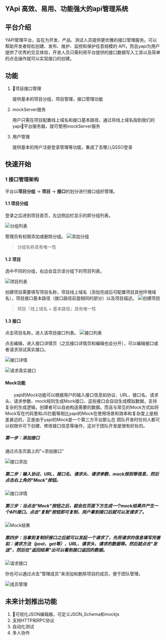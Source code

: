 ## YApi  高效、易用、功能强大的api管理系统

## 平台介绍

YAPI管理平台，旨在为开发、产品、测试人员提供更优雅的接口管理服务。可以帮助开发者轻松创建、发布、维护、监控和保护任意规模的 API，而且yapi为用户提供了优秀的交互体验，开发人员只需利用平台提供的接口数据写入工具以及简单的点击操作就可以实现接口的创建。

## 功能
1. 项目接口管理

    提供基本的项目分组，项目管理，接口管理功能

2. mockServer服务

    用户只需在项目配置线上域名和接口基本路径，通过将线上域名指到我们的yapi平台服务器，就可使用mockServer服务

3. 用户管理

    提供基本的用户注册登录管理等功能，集成了去哪儿QSSO登录

## 快速开始
### 1 接口管理架构
平台以**项目分组** -> **项目** -> **接口**的划分进行接口组织管理。

#### 1.1 项目分组
登录之后进到项目首页，左边侧边栏显示的即分组列表。

![分组列表](http://upload-images.jianshu.io/upload_images/842107-d90ca4b3242fa760.png?imageMogr2/auto-orient/strip%7CimageView2/2/w/1240)

管理员有权限添加或删除分组。
![添加分组](http://upload-images.jianshu.io/upload_images/842107-a0d4d9a98003896a.png?imageMogr2/auto-orient/strip%7CimageView2/2/w/1240)

> 分组名称具有唯一性

#### 1.2 项目
选中不同的分组，右边会显示该分组下的项目列表。

![项目列表](http://upload-images.jianshu.io/upload_images/842107-137bcae58b84715e.png?imageMogr2/auto-orient/strip%7CimageView2/2/w/1240)

创建项目需要填写项目名称，项目线上域名（添加完成后可配置项目其他环境域名），项目接口基本路径（接口路径前面相同的部分）以及项目描述。
![创建项目](http://upload-images.jianshu.io/upload_images/842107-360a50ddb746f73d.png?imageMogr2/auto-orient/strip%7CimageView2/2/w/1240)

> 项目『线上域名 + 基本路径』具有唯一性

#### 1.3 接口
点击项目名称，进入该项目接口列表。
![接口列表](http://upload-images.jianshu.io/upload_images/842107-e858005f714f4889.png?imageMogr2/auto-orient/strip%7CimageView2/2/w/1240)

点击编辑，进入接口详情页（之后接口详情页和编辑也会分开），可以编辑接口或者请求测试真实接口。

![接口详情](http://upload-images.jianshu.io/upload_images/842107-78c0ea839619d068.png?imageMogr2/auto-orient/strip%7CimageView2/2/w/1240)

![请求真实接口](http://upload-images.jianshu.io/upload_images/842107-2ee7171d707e91ff.png?imageMogr2/auto-orient/strip%7CimageView2/2/w/1240)


#### Mock功能

 &emsp;&emsp;yapi的Mock功能可以根据用户的输入接口信息如协议、URL、接口名、请求头、请求参数、mock规则生成Mock接口，这些接口会自动生成模拟数据，支持复杂的生成逻辑，创建者可以自由构造需要的数据。而且与常见的Mock方式如将Mock写在代码里和JS拦截等相比yapi的Mock在使用场景和效率和复杂度上是相差甚远的，正是由于yapi的Mock是一个第三方平台那么在 团队开发时任何人都可以权限许可下创建、修改接口信息等操作，这对于团队开发是很有好处的。

##### 第一步：添加接口
通过点击页面上的"+添加接口"

![接口添加](http://note.youdao.com/yws/api/personal/file/WEB613bd4f29db038f2b41c03dcfceda2b6?method=download&shareKey=29bfc2b855f6f26ce0079baf567e54cc)

##### 第二步：输入协议、URL、接口名、请求头、请求参数、mock规则等信息，然后点击右上角的"Mock"按钮。

![接口详情](http://note.youdao.com/yws/api/personal/file/WEB0759331a53e095d910cfb4024ea657d5?method=download&shareKey=a86046f0bd2353d4763a9c962d747e5b)

##### 第三步：当点击"Mock"按钮之后，就会在页面下方生成一个mock结果并产生一个API接口。点击"复制"按钮即可复制，用户拿到接口后就可以发请求了。

![Mock结果](http://note.youdao.com/yws/api/personal/file/WEB265d4bf7cc979bda06d07639d1b84557?method=download&shareKey=64d41dea0371e38761f494d7899b3b35)

##### 第四步：当拿到复制好接口之后就可以发起一个请求了，先将请求的信息填写完善如：请求方法（post、get等）、URL、请求头、请求的数据等。然后就点击"发送"，然后在"返回结果"出可以看到接口返回的数据。

![请求接口](http://note.youdao.com/yws/api/personal/file/WEB1c22d5c4062be5f10be0b1cdfae86621?method=download&shareKey=93be3a4f1fe56219b89ea2c5ba04014d)

你也可以通过点击"管理成员"来添加和删除项目的成员，便于团队管理。

![成员管理](http://note.youdao.com/yws/api/personal/file/WEB1b9defdf0cb884f46c2bd6c30ceb02fb?method=download&shareKey=218b9326659208ec564b9fff3ea8c6c3)

## 未来计划推出功能
1. 可视化JSON编辑器，可定义JSON_Schema和mockjs
2. 支持HTTP和RPC协议
3. 自动化测试
4. 多人协作

